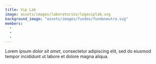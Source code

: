 ```yaml
---
title: Vip Lab
image: assets/images/laboratorios/logoviplab.svg
background_image: "assets/images/fundos/fundoneutro.svg"
members: 
  -
  -
  -
---
```

Lorem ipsum _dolor sit amet_, consectetur adipiscing elit, sed do eiusmod tempor incididunt ut labore et dolore magna aliqua.